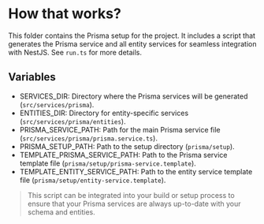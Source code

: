# How that works?

This folder contains the Prisma setup for the project. It includes a script that generates the Prisma service and all entity services for seamless integration with NestJS. See `run.ts` for more details.

## Variables

- SERVICES_DIR: Directory where the Prisma services will be generated (`src/services/prisma`).
- ENTITIES_DIR: Directory for entity-specific services (`src/services/prisma/entities`).
- PRISMA_SERVICE_PATH: Path for the main Prisma service file (`src/services/prisma/prisma.service.ts`).
- PRISMA_SETUP_PATH: Path to the setup directory (`prisma/setup`).
- TEMPLATE_PRISMA_SERVICE_PATH: Path to the Prisma service template file (`prisma/setup/prisma-service.template`).
- TEMPLATE_ENTITY_SERVICE_PATH: Path to the entity service template file (`prisma/setup/entity-service.template`).

> This script can be integrated into your build or setup process to ensure that your Prisma services are always up-to-date with your schema and entities.
